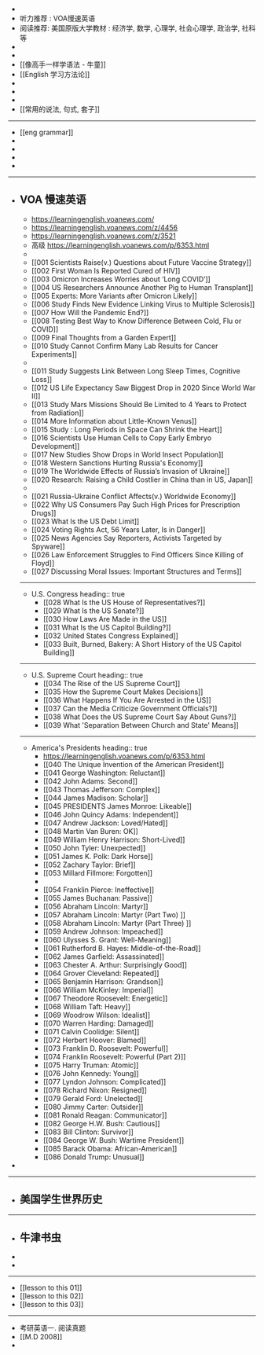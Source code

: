 -
- 听力推荐 : VOA慢速英语
- 阅读推荐: 美国原版大学教材 : 经济学, 数学, 心理学, 社会心理学, 政治学, 社科等
-
-
- [[像高手一样学语法 - 牛童]]
- [[English 学习方法论]]
-
-
-
- [[常用的说法, 句式, 套子]]
- ---
- [[eng grammar]]
-
-
-
-
- ---
- VOA 慢速英语
	-
	- https://learningenglish.voanews.com/
	- https://learningenglish.voanews.com/z/4456
	- https://learningenglish.voanews.com/z/3521
	- 高级 https://learningenglish.voanews.com/p/6353.html
	-
	- [[001 Scientists Raise(v.) Questions about Future Vaccine Strategy]]
	- [[002 First Woman Is Reported Cured of HIV]]
	- [[003 Omicron Increases Worries about ‘Long COVID’]]
	- [[004 US Researchers Announce Another Pig to Human Transplant]]
	- [[005 Experts: More Variants after Omicron Likely]]
	- [[006 Study Finds New Evidence Linking Virus to Multiple Sclerosis]]
	- [[007 How Will the Pandemic End?]]
	- [[008 Testing Best Way to Know Difference Between Cold, Flu or COVID]]
	- [[009 Final Thoughts from a Garden Expert]]
	- [[010 Study Cannot Confirm Many Lab Results for Cancer Experiments]]
	-
	- [[011 Study Suggests Link Between Long Sleep Times, Cognitive Loss]]
	- [[012 US Life Expectancy Saw Biggest Drop in 2020 Since World War II]]
	- [[013 Study Mars Missions Should Be Limited to 4 Years to Protect from Radiation]]
	- [[014 More Information about Little-Known Venus]]
	- [[015 Study : Long Periods in Space Can Shrink the Heart]]
	- [[016 Scientists Use Human Cells to Copy Early Embryo Development]]
	- [[017 New Studies Show Drops in World Insect Population]]
	- [[018 Western Sanctions Hurting Russia's Economy]]
	- [[019 The Worldwide Effects of Russia’s Invasion of Ukraine]]
	- [[020 Research: Raising a Child Costlier in China than in US, Japan]]
	-
	- [[021 Russia-Ukraine Conflict Affects(v.) Worldwide Economy]]
	- [[022 Why US Consumers Pay Such High Prices for Prescription Drugs]]
	- [[023 What Is the US Debt Limit]]
	- [[024 Voting Rights Act, 56 Years Later, Is in Danger]]
	- [[025 News Agencies Say Reporters, Activists Targeted by Spyware]]
	- [[026 Law Enforcement Struggles to Find Officers Since Killing of Floyd]]
	- [[027 Discussing Moral Issues: Important Structures and Terms]]
	- ---
	- U.S. Congress
	  heading:: true
		- [[028 What Is the US House of Representatives?]]
		- [[029 What Is the US Senate?]]
		- [[030 How Laws Are Made in the US]]
		- [[031 What Is the US Capitol Building?]]
		- [[032 United States Congress Explained]]
		- [[033 Built, Burned, Bakery: A Short History of the US Capitol Building]]
	- ---
	- U.S. Supreme Court
	  heading:: true
		- [[034 The Rise of the US Supreme Court]]
		- [[035 How the Supreme Court Makes Decisions]]
		- [[036 What Happens If You Are Arrested in the US]]
		- [[037 Can the Media Criticize Government Officials?]]
		- [[038 What Does the US Supreme Court Say About Guns?]]
		- [[039 What 'Separation Between Church and State' Means]]
	- ---
	- America's Presidents
	  heading:: true
		- https://learningenglish.voanews.com/p/6353.html
		- [[040 The Unique Invention of the American President]]
		- [[041 George Washington: Reluctant]]
		- [[042 John Adams: Second]]
		- [[043 Thomas Jefferson: Complex]]
		- [[044 James Madison: Scholar]]
		- [[045  PRESIDENTS James Monroe: Likeable]]
		- [[046 John Quincy Adams: Independent]]
		- [[047 Andrew Jackson: Loved/Hated]]
		- [[048 Martin Van Buren: OK]]
		- [[049 William Henry Harrison: Short-Lived]]
		- [[050 John Tyler: Unexpected]]
		- [[051 James K. Polk: Dark Horse]]
		- [[052 Zachary Taylor: Brief]]
		- [[053 Millard Fillmore: Forgotten]]
		-
		- [[054 Franklin Pierce: Ineffective]]
		- [[055 James Buchanan: Passive]]
		- [[056 Abraham Lincoln: Martyr]]
		- [[057 Abraham Lincoln: Martyr (Part Two) ]]
		- [[058 Abraham Lincoln: Martyr (Part Three) ]]
		- [[059 Andrew Johnson: Impeached]]
		- [[060 Ulysses S. Grant: Well-Meaning]]
		- [[061 Rutherford B. Hayes: Middle-of-the-Road]]
		- [[062 James Garfield: Assassinated]]
		- [[063 Chester A. Arthur: Surprisingly Good]]
		- [[064 Grover Cleveland: Repeated]]
		- [[065 Benjamin Harrison: Grandson]]
		- [[066 William McKinley: Imperial]]
		- [[067 Theodore Roosevelt: Energetic]]
		- [[068 William Taft: Heavy]]
		- [[069 Woodrow Wilson: Idealist]]
		- [[070 Warren Harding: Damaged]]
		- [[071 Calvin Coolidge: Silent]]
		- [[072 Herbert Hoover: Blamed]]
		- [[073 Franklin D. Roosevelt: Powerful]]
		- [[074 Franklin Roosevelt: Powerful  (Part 2)]]
		- [[075 Harry Truman: Atomic]]
		- [[076 John Kennedy: Young]]
		- [[077 Lyndon Johnson: Complicated]]
		- [[078 Richard Nixon: Resigned]]
		- [[079 Gerald Ford: Unelected]]
		- [[080 Jimmy Carter: Outsider]]
		- [[081 Ronald Reagan: Communicator]]
		- [[082 George H.W. Bush: Cautious]]
		- [[083 Bill Clinton: Survivor]]
		- [[084 George W. Bush: Wartime President]]
		- [[085 Barack Obama: African-American]]
		- [[086  Donald Trump: Unusual]]
-
- ---
- 美国学生世界历史
	-
- ---
- 牛津书虫
	-
-
-
- ---
- [[lesson to this 01]]
- [[lesson to this 02]]
- [[lesson to this 03]]
- ---
- 考研英语一. 阅读真题
- [[M.D 2008]]
-